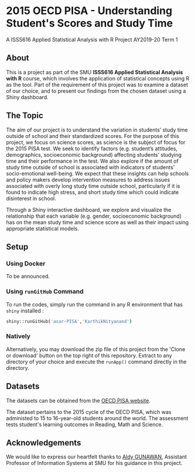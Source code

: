 # 2015 OECD PISA - Understanding Student's Scores and Study Time
A ISSS616 Applied Statistical Analysis with R Project
AY2019-20 Term 1

## About

This is a project as part of the SMU **ISSS616 Applied Statistical Analysis with R** course, which involves the application of statistical concepts using R as the tool. Part of the requirement of this project was to examine a dataset of our choice, and to present our findings from the chosen dataset using a Shiny dashboard.

## The Topic

The aim of our project is to understand the variation in students’ study time outside of school and their standardized scores. For the purpose of this project, we focus on science scores, as science is the subject of focus for the 2015 PISA test. We seek to identify factors (e.g. student’s attitudes, demographics, socioeconomic background) affecting students’ studying time and their performance in the test. We also explore if the amount of study time outside of school is associated with indicators of students’ socio-emotional well-being. We expect that these insights can help schools and policy makers develop intervention measures to address issues associated with overly long study time outside school, particularly if it is found to indicate high stress, and short study time which could indicate disinterest in school.

Through a Shiny interactive dashboard, we explore and visualize the relationship that each variable (e.g. gender, socioeconomic background) has on the mean study time and science score as well as their impact using appropriate statistical models.

## Setup

### Using Docker

To be announced.

### Using `runGitHub` Command

To run the codes, simply run the command in any R environment that has `shiny` installed :

```bash
shiny::runGitHub('asar-PISA','KarthikNityanand')
```

### Natively

Alternatively, you may download the zip file of this project from the 'Clone or download' button on the top right of this repository. Extract to any directory of your choice and execute the `runApp()` command directly in the directory.

## Datasets

The datasets can be obtained from the [OECD PISA website](https://www.oecd.org/pisa/data/2015database/).

The dataset pertains to the 2015 cycle of the OECD PISA, which was administed to 15 to 16-year-old students around the world. The assessment tests student's learning outcomes in Reading, Math and Science.

## Acknowledgements

We would like to express our heartfelt thanks to [Aldy GUNAWAN](https://www.smu.edu.sg/faculty/profile/153976/Aldy-GUNAWAN), Assistant Professor of Information Systems at SMU for his guidance in this project.
